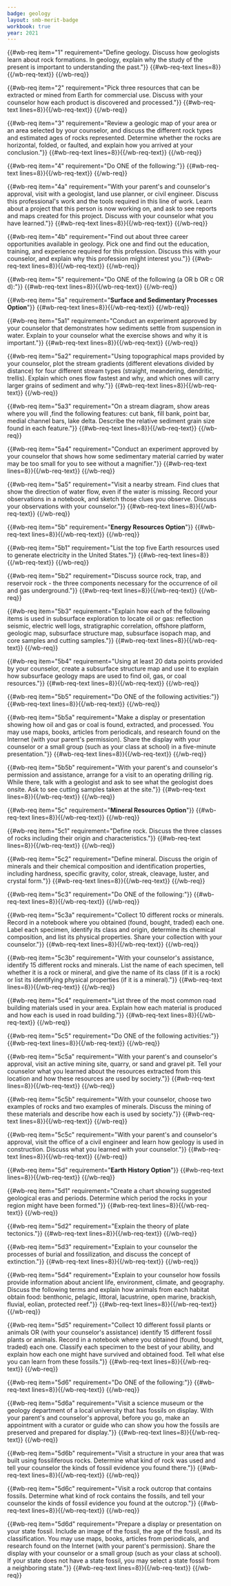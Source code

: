 ```yaml
---
badge: geology
layout: smb-merit-badge
workbook: true
year: 2021
---
```



{{#wb-req item="1" requirement="Define geology. Discuss how geologists learn about rock formations. In geology, explain why the study of the present is important to understanding the past."}}
{{#wb-req-text lines=8}}{{/wb-req-text}}
{{/wb-req}}

{{#wb-req item="2" requirement="Pick three resources that can be extracted or mined from Earth for commercial use. Discuss with your counselor how each product is discovered and processed."}}
{{#wb-req-text lines=8}}{{/wb-req-text}}
{{/wb-req}}

{{#wb-req item="3" requirement="Review a geologic map of your area or an area selected by your counselor, and discuss the different rock types and estimated ages of rocks represented. Determine whether the rocks are horizontal, folded, or faulted, and explain how you arrived at your conclusion."}}
{{#wb-req-text lines=8}}{{/wb-req-text}}
{{/wb-req}}

{{#wb-req item="4" requirement="Do ONE of the following:"}}
{{#wb-req-text lines=8}}{{/wb-req-text}}
{{/wb-req}}

{{#wb-req item="4a" requirement="With your parent's and counselor's approval, visit with a geologist, land use planner, or civil engineer. Discuss this professional's work and the tools required in this line of work. Learn about a project that this person is now working on, and ask to see reports and maps created for this project. Discuss with your counselor what you have learned."}}
{{#wb-req-text lines=8}}{{/wb-req-text}}
{{/wb-req}}

{{#wb-req item="4b" requirement="Find out about three career opportunities available in geology. Pick one and find out the education, training, and experience required for this profession. Discuss this with your counselor, and explain why this profession might interest you."}}
{{#wb-req-text lines=8}}{{/wb-req-text}}
{{/wb-req}}

{{#wb-req item="5" requirement="Do ONE of the following (a OR b OR c OR d):"}}
{{#wb-req-text lines=8}}{{/wb-req-text}}
{{/wb-req}}

{{#wb-req item="5a" requirement="**Surface and Sedimentary Processes Option**"}}
{{#wb-req-text lines=8}}{{/wb-req-text}}
{{/wb-req}}

{{#wb-req item="5a1" requirement="Conduct an experiment approved by your counselor that demonstrates how sediments settle from suspension in water. Explain to your counselor what the exercise shows and why it is important."}}
{{#wb-req-text lines=8}}{{/wb-req-text}}
{{/wb-req}}

{{#wb-req item="5a2" requirement="Using topographical maps provided by your counselor, plot the stream gradients (different elevations divided by distance) for four different stream types (straight, meandering, dendritic, trellis). Explain which ones flow fastest and why, and which ones will carry larger grains of sediment and why."}}
{{#wb-req-text lines=8}}{{/wb-req-text}}
{{/wb-req}}

{{#wb-req item="5a3" requirement="On a stream diagram, show areas where you will ,find the following features: cut bank, fill bank, point bar, medial channel bars, lake delta. Describe the relative sediment grain size found in each feature."}}
{{#wb-req-text lines=8}}{{/wb-req-text}}
{{/wb-req}}

{{#wb-req item="5a4" requirement="Conduct an experiment approved by your counselor that shows how some sedimentary material carried by water may be too small for you to see without a magnifier."}}
{{#wb-req-text lines=8}}{{/wb-req-text}}
{{/wb-req}}

{{#wb-req item="5a5" requirement="Visit a nearby stream. Find clues that show the direction of water flow, even if the water is missing. Record your observations in a notebook, and sketch those clues you observe. Discuss your observations with your counselor."}}
{{#wb-req-text lines=8}}{{/wb-req-text}}
{{/wb-req}}

{{#wb-req item="5b" requirement="**Energy Resources Option**"}}
{{#wb-req-text lines=8}}{{/wb-req-text}}
{{/wb-req}}

{{#wb-req item="5b1" requirement="List the top five Earth resources used to generate electricity in the United States."}}
{{#wb-req-text lines=8}}{{/wb-req-text}}
{{/wb-req}}

{{#wb-req item="5b2" requirement="Discuss source rock, trap, and reservoir rock - the three components necessary for the occurrence of oil and gas underground."}}
{{#wb-req-text lines=8}}{{/wb-req-text}}
{{/wb-req}}

{{#wb-req item="5b3" requirement="Explain how each of the following items is used in subsurface exploration to locate oil or gas: reflection seismic, electric well logs, stratigraphic correlation, offshore platform, geologic map, subsurface structure map, subsurface isopach map, and core samples and cutting samples."}}
{{#wb-req-text lines=8}}{{/wb-req-text}}
{{/wb-req}}

{{#wb-req item="5b4" requirement="Using at least 20 data points provided by your counselor, create a subsurface structure map and use it to explain how subsurface geology maps are used to find oil, gas, or coal resources."}}
{{#wb-req-text lines=8}}{{/wb-req-text}}
{{/wb-req}}

{{#wb-req item="5b5" requirement="Do ONE of the following activities:"}}
{{#wb-req-text lines=8}}{{/wb-req-text}}
{{/wb-req}}

{{#wb-req item="5b5a" requirement="Make a display or presentation showing how oil and gas or coal is found, extracted, and processed. You may use maps, books, articles from periodicals, and research found on the Internet (with your parent's permission). Share the display with your counselor or a small group (such as your class at school) in a five-minute presentation."}}
{{#wb-req-text lines=8}}{{/wb-req-text}}
{{/wb-req}}

{{#wb-req item="5b5b" requirement="With your parent's and counselor's permission and assistance, arrange for a visit to an operating drilling rig. While there, talk with a geologist and ask to see what the geologist does onsite. Ask to see cutting samples taken at the site."}}
{{#wb-req-text lines=8}}{{/wb-req-text}}
{{/wb-req}}

{{#wb-req item="5c" requirement="**Mineral Resources Option**"}}
{{#wb-req-text lines=8}}{{/wb-req-text}}
{{/wb-req}}

{{#wb-req item="5c1" requirement="Define rock. Discuss the three classes of rocks including their origin and characteristics."}}
{{#wb-req-text lines=8}}{{/wb-req-text}}
{{/wb-req}}

{{#wb-req item="5c2" requirement="Define mineral. Discuss the origin of minerals and their chemical composition and identification properties, including hardness, specific gravity, color, streak, cleavage, luster, and crystal form."}}
{{#wb-req-text lines=8}}{{/wb-req-text}}
{{/wb-req}}

{{#wb-req item="5c3" requirement="Do ONE of the following:"}}
{{#wb-req-text lines=8}}{{/wb-req-text}}
{{/wb-req}}

{{#wb-req item="5c3a" requirement="Collect 10 different rocks or minerals. Record in a notebook where you obtained (found, bought, traded) each one. Label each specimen, identify its class and origin, determine its chemical composition, and list its physical properties. Share your collection with your counselor."}}
{{#wb-req-text lines=8}}{{/wb-req-text}}
{{/wb-req}}

{{#wb-req item="5c3b" requirement="With your counselor's assistance, identify 15 different rocks and minerals. List the name of each specimen, tell whether it is a rock or mineral, and give the name of its class (if it is a rock) or list its identifying physical properties (if it is a mineral)."}}
{{#wb-req-text lines=8}}{{/wb-req-text}}
{{/wb-req}}

{{#wb-req item="5c4" requirement="List three of the most common road building materials used in your area. Explain how each material is produced and how each is used in road building."}}
{{#wb-req-text lines=8}}{{/wb-req-text}}
{{/wb-req}}

{{#wb-req item="5c5" requirement="Do ONE of the following activities:"}}
{{#wb-req-text lines=8}}{{/wb-req-text}}
{{/wb-req}}

{{#wb-req item="5c5a" requirement="With your parent's and counselor's approval, visit an active mining site, quarry, or sand and gravel pit. Tell your counselor what you learned about the resources extracted from this location and how these resources are used by society."}}
{{#wb-req-text lines=8}}{{/wb-req-text}}
{{/wb-req}}

{{#wb-req item="5c5b" requirement="With your counselor, choose two examples of rocks and two examples of minerals. Discuss the mining of these materials and describe how each is used by society."}}
{{#wb-req-text lines=8}}{{/wb-req-text}}
{{/wb-req}}

{{#wb-req item="5c5c" requirement="With your parent's and counselor's approval, visit the office of a civil engineer and learn how geology is used in construction. Discuss what you learned with your counselor."}}
{{#wb-req-text lines=8}}{{/wb-req-text}}
{{/wb-req}}

{{#wb-req item="5d" requirement="**Earth History Option**"}}
{{#wb-req-text lines=8}}{{/wb-req-text}}
{{/wb-req}}

{{#wb-req item="5d1" requirement="Create a chart showing suggested geological eras and periods. Determine which period the rocks in your region might have been formed."}}
{{#wb-req-text lines=8}}{{/wb-req-text}}
{{/wb-req}}

{{#wb-req item="5d2" requirement="Explain the theory of plate tectonics."}}
{{#wb-req-text lines=8}}{{/wb-req-text}}
{{/wb-req}}

{{#wb-req item="5d3" requirement="Explain to your counselor the processes of burial and fossilization, and discuss the concept of extinction."}}
{{#wb-req-text lines=8}}{{/wb-req-text}}
{{/wb-req}}

{{#wb-req item="5d4" requirement="Explain to your counselor how fossils provide information about ancient life, environment, climate, and geography. Discuss the following terms and explain how animals from each habitat obtain food: benthonic, pelagic, littoral, lacustrine, open marine, brackish, fluvial, eolian, protected reef."}}
{{#wb-req-text lines=8}}{{/wb-req-text}}
{{/wb-req}}

{{#wb-req item="5d5" requirement="Collect 10 different fossil plants or animals OR (with your counselor's assistance) identify 15 different fossil plants or animals. Record in a notebook where you obtained (found, bought, traded) each one. Classify each specimen to the best of your ability, and explain how each one might have survived and obtained food. Tell what else you can learn from these fossils."}}
{{#wb-req-text lines=8}}{{/wb-req-text}}
{{/wb-req}}

{{#wb-req item="5d6" requirement="Do ONE of the following:"}}
{{#wb-req-text lines=8}}{{/wb-req-text}}
{{/wb-req}}

{{#wb-req item="5d6a" requirement="Visit a science museum or the geology department of a local university that has fossils on display. With your parent's and counselor's approval, before you go, make an appointment with a curator or guide who can show you how the fossils are preserved and prepared for display."}}
{{#wb-req-text lines=8}}{{/wb-req-text}}
{{/wb-req}}

{{#wb-req item="5d6b" requirement="Visit a structure in your area that was built using fossiliferous rocks. Determine what kind of rock was used and tell your counselor the kinds of fossil evidence you found there."}}
{{#wb-req-text lines=8}}{{/wb-req-text}}
{{/wb-req}}

{{#wb-req item="5d6c" requirement="Visit a rock outcrop that contains fossils. Determine what kind of rock contains the fossils, and tell your counselor the kinds of fossil evidence you found at the outcrop."}}
{{#wb-req-text lines=8}}{{/wb-req-text}}
{{/wb-req}}

{{#wb-req item="5d6d" requirement="Prepare a display or presentation on your state fossil. Include an image of the fossil, the age of the fossil, and its classification. You may use maps, books, articles from periodicals, and research found on the Internet (with your parent's permission). Share the display with your counselor or a small group (such as your class at school). If your state does not have a state fossil, you may select a state fossil from a neighboring state."}}
{{#wb-req-text lines=8}}{{/wb-req-text}}
{{/wb-req}}
